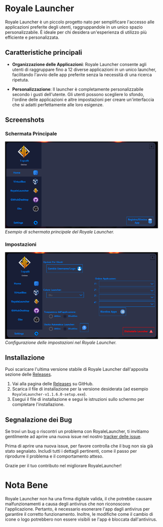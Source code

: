 # Royale Launcher


Royale Launcher è un piccolo progetto nato per semplificare l'accesso alle applicazioni preferite degli utenti, raggruppandole in un unico spazio personalizzabile. È ideale per chi desidera un'esperienza di utilizzo più efficiente e personalizzata.

## Caratteristiche principali

- **Organizzazione delle Applicazioni**: Royale Launcher consente agli utenti di raggruppare fino a 12 diverse applicazioni in un unico launcher, facilitando l'avvio delle app preferite senza la necessità di una ricerca ripetuta.

- **Personalizzazione**: Il launcher è completamente personalizzabile secondo i gusti dell'utente. Gli utenti possono scegliere lo sfondo, l'ordine delle applicazioni e altre impostazioni per creare un'interfaccia che si adatti perfettamente alle loro esigenze. 

## Screenshots

### Schermata Principale

![Schermata Principale](ShowCaseHome.png)
*Esempio di schermata principale del Royale Launcher.*

### Impostazioni

![Impostazioni](ShowCaseSettings.png)
*Configurazione delle impostazioni nel Royale Launcher.*

## Installazione

Puoi scaricare l'ultima versione stabile di Royale Launcher dall'apposita sezione delle [Releases](https://github.com/tuonome/RoyaleLauncher/releases).

1. Vai alla pagina delle [Releases](https://github.com/TopalliAlesjo/RoyaleLauncher/releases) su GitHub.
2. Scarica il file di installazione per la versione desiderata (ad esempio `RoyaleLauncher-v1.1.6.0-setup.exe`).
3. Esegui il file di installazione e segui le istruzioni sullo schermo per completare l'installazione.

## Segnalazione dei Bug

Se trovi un bug o riscontri un problema con RoyaleLauncher, ti invitiamo gentilmente ad aprire una nuova issue nel nostro [tracker delle issue](https://github.com/TopalliAlesjo/RoyaleLauncher/issues).

Prima di aprire una nuova issue, per favore controlla che il bug non sia già stato segnalato. Includi tutti i dettagli pertinenti, come il passo per riprodurre il problema e il comportamento atteso.

Grazie per il tuo contributo nel migliorare RoyaleLauncher!

# Nota Bene
Royale Launcher non ha una firma digitale valida, il che potrebbe causare malfunzionamenti a causa degli antivirus che non riconoscono l'applicazione. Pertanto, è necessario esonerare l'app dagli antivirus per garantire il corretto funzionamento. Inoltre, le modifiche come il cambio di icone o logo potrebbero non essere visibili se l'app è bloccata dall'antivirus.